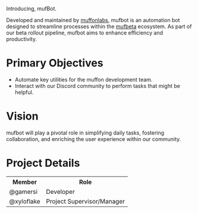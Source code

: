 Introducing, mufBot.

Developed and maintained by [muffonlabs](https://github.com/muffonlabs), mufbot is an automation bot designed to streamline processes within the [mufbeta](https://github.com/muffonlabs/mufbeta) ecosystem. As part of our beta rollout pipeline, mufbot aims to enhance efficiency and productivity.

# Primary Objectives
- Automate key utilities for the muffon development team.
- Interact with our Discord community to perform tasks that might be helpful.

# Vision
mufbot will play a pivotal role in simplifying daily tasks, fostering collaboration, and enriching the user experience within our community.

# Project Details

<table>
  <tr>
    <th>Member</th>
    <th>Role</th>
  </tr>
  <tr>
    <td>
      @gamersi
    </td>
    <td>Developer</td>
  </tr>
  <tr>
    <td>
      @xyloflake
    </td>
    <td>Project Supervisor/Manager</td>
  </tr>
</table>
